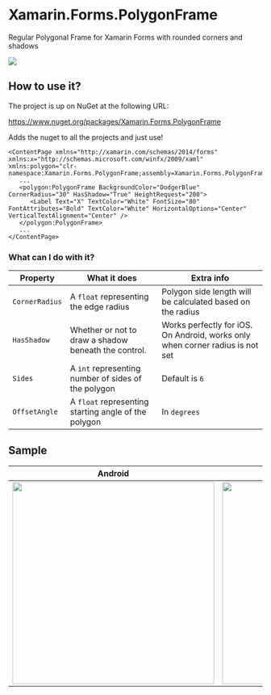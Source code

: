 # Xamarin.Forms.PolygonFrame
Regular Polygonal Frame for Xamarin Forms with rounded corners and shadows

![](https://img.shields.io/nuget/v/Xamarin.Forms.PolygonFrame?style=for-the-badge)

## How to use it?

The project is up on NuGet at the following URL:

https://www.nuget.org/packages/Xamarin.Forms.PolygonFrame

Adds the nuget to all the projects and just use!

```xaml
<ContentPage xmlns="http://xamarin.com/schemas/2014/forms" xmlns:x="http://schemas.microsoft.com/winfx/2009/xaml"  xmlns:polygon="clr-namespace:Xamarin.Forms.PolygonFrame;assembly=Xamarin.Forms.PolygonFrame">
   ...
   <polygon:PolygonFrame BackgroundColor="DodgerBlue" CornerRadius="30" HasShadow="True" HeightRequest="200">
      <Label Text="X" TextColor="White" FontSize="80" FontAttributes="Bold" TextColor="White" HorizontalOptions="Center" VerticalTextAlignment="Center" />
   </polygon:PolygonFrame>
   ...
</ContentPage>
```

### What can I do with it?

| Property | What it does | Extra info |
| ------ | ------ | ------ |
| `CornerRadius` | A `float` representing the edge radius  | Polygon side length will be calculated based on the radius |
| `HasShadow` | Whether or not to draw a shadow beneath the control. | Works perfectly for iOS. On Android, works only when corner radius is not set |
| `Sides` | A `int` representing number of sides of the polygon | Default is `6` |
| `OffsetAngle` | A `float` representing starting angle of the polygon | In `degrees` |


## Sample
Android                   |  iOS
:-------------------------:|:-------------------------:
<img src="https://github.com/shanranm/Xamarin.Forms.PolygonFrame/blob/master/images/droid-screenshot.jpeg" width="400px" />  |  <img src="https://github.com/shanranm/Xamarin.Forms.PolygonFrame/blob/master/images/ios-screenshot.png" width="400px" />
